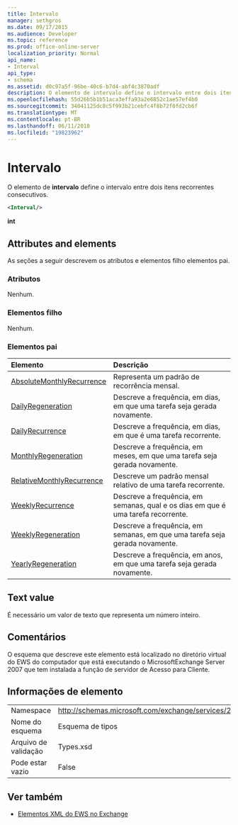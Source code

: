 ```yaml
---
title: Intervalo
manager: sethgros
ms.date: 09/17/2015
ms.audience: Developer
ms.topic: reference
ms.prod: office-online-server
localization_priority: Normal
api_name:
- Interval
api_type:
- schema
ms.assetid: d0c97a5f-96be-40c6-b7d4-abf4c3870adf
description: O elemento de intervalo define o intervalo entre dois itens recorrentes consecutivos.
ms.openlocfilehash: 55d26b5b1b51aca3effa93a2e6852c1ae57ef4b0
ms.sourcegitcommit: 34041125dc8c5f993b21cebfc4f8b72f0fd2cb6f
ms.translationtype: MT
ms.contentlocale: pt-BR
ms.lasthandoff: 06/11/2018
ms.locfileid: "19823962"
---
```

# <a name="interval"></a>Intervalo

O elemento de **intervalo** define o intervalo entre dois itens recorrentes consecutivos. 
  
```xml
<Interval/>
```

 **int**
## <a name="attributes-and-elements"></a>Attributes and elements

As seções a seguir descrevem os atributos e elementos filho elementos pai.
  
### <a name="attributes"></a>Atributos

Nenhum.
  
### <a name="child-elements"></a>Elementos filho

Nenhum.
  
### <a name="parent-elements"></a>Elementos pai

|**Elemento**|**Descrição**|
|:-----|:-----|
|[AbsoluteMonthlyRecurrence](absolutemonthlyrecurrence.md) <br/> |Representa um padrão de recorrência mensal.  <br/> |
|[DailyRegeneration](dailyregeneration.md) <br/> |Descreve a frequência, em dias, em que uma tarefa seja gerada novamente.  <br/> |
|[DailyRecurrence](dailyrecurrence.md) <br/> |Descreve a frequência, em dias, em que é uma tarefa recorrente.  <br/> |
|[MonthlyRegeneration](monthlyregeneration.md) <br/> |Descreve a frequência, em meses, em que uma tarefa seja gerada novamente.  <br/> |
|[RelativeMonthlyRecurrence](relativemonthlyrecurrence.md) <br/> |Descreve um padrão mensal relativo de uma tarefa recorrente.  <br/> |
|[WeeklyRecurrence](weeklyrecurrence.md) <br/> |Descreve a frequência, em semanas, qual e os dias em que é uma tarefa recorrente.  <br/> |
|[WeeklyRegeneration](weeklyregeneration.md) <br/> |Descreve a frequência, em semanas, em que uma tarefa seja gerada novamente.  <br/> |
|[YearlyRegeneration](yearlyregeneration.md) <br/> |Descreve a frequência, em anos, em que uma tarefa seja gerada novamente.  <br/> |
   
## <a name="text-value"></a>Text value

É necessário um valor de texto que representa um número inteiro.
  
## <a name="remarks"></a>Comentários

O esquema que descreve este elemento está localizado no diretório virtual do EWS do computador que está executando o MicrosoftExchange Server 2007 que tem instalada a função de servidor de Acesso para Cliente.
  
## <a name="element-information"></a>Informações de elemento

|||
|:-----|:-----|
|Namespace  <br/> |http://schemas.microsoft.com/exchange/services/2006/types  <br/> |
|Nome do esquema  <br/> |Esquema de tipos  <br/> |
|Arquivo de validação  <br/> |Types.xsd  <br/> |
|Pode estar vazio  <br/> |False  <br/> |
   
## <a name="see-also"></a>Ver também



- [Elementos XML do EWS no Exchange](ews-xml-elements-in-exchange.md)

